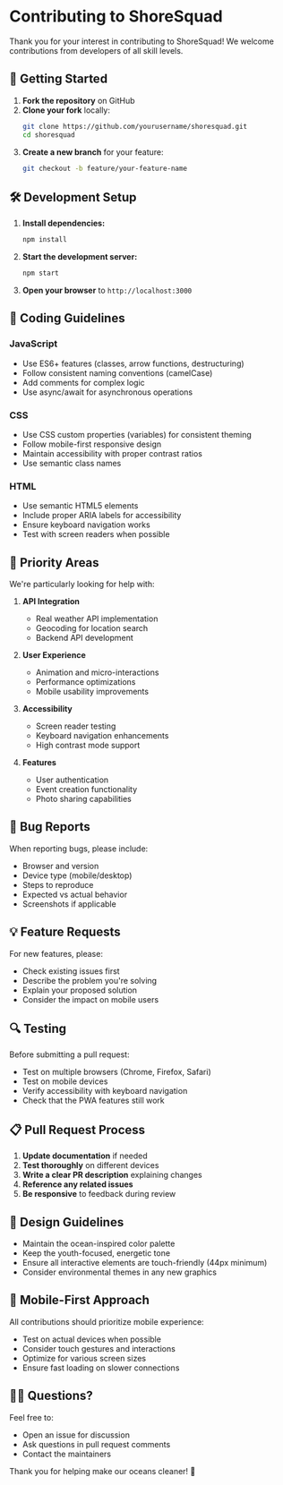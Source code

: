 # Contributing to ShoreSquad

Thank you for your interest in contributing to ShoreSquad! We welcome contributions from developers of all skill levels.

## 🌊 Getting Started

1. **Fork the repository** on GitHub
2. **Clone your fork** locally:
   ```bash
   git clone https://github.com/yourusername/shoresquad.git
   cd shoresquad
   ```
3. **Create a new branch** for your feature:
   ```bash
   git checkout -b feature/your-feature-name
   ```

## 🛠️ Development Setup

1. **Install dependencies:**
   ```bash
   npm install
   ```

2. **Start the development server:**
   ```bash
   npm start
   ```

3. **Open your browser** to `http://localhost:3000`

## 📝 Coding Guidelines

### JavaScript
- Use ES6+ features (classes, arrow functions, destructuring)
- Follow consistent naming conventions (camelCase)
- Add comments for complex logic
- Use async/await for asynchronous operations

### CSS
- Use CSS custom properties (variables) for consistent theming
- Follow mobile-first responsive design
- Maintain accessibility with proper contrast ratios
- Use semantic class names

### HTML
- Use semantic HTML5 elements
- Include proper ARIA labels for accessibility
- Ensure keyboard navigation works
- Test with screen readers when possible

## 🎯 Priority Areas

We're particularly looking for help with:

1. **API Integration**
   - Real weather API implementation
   - Geocoding for location search
   - Backend API development

2. **User Experience**
   - Animation and micro-interactions
   - Performance optimizations
   - Mobile usability improvements

3. **Accessibility**
   - Screen reader testing
   - Keyboard navigation enhancements
   - High contrast mode support

4. **Features**
   - User authentication
   - Event creation functionality
   - Photo sharing capabilities

## 🐛 Bug Reports

When reporting bugs, please include:
- Browser and version
- Device type (mobile/desktop)
- Steps to reproduce
- Expected vs actual behavior
- Screenshots if applicable

## 💡 Feature Requests

For new features, please:
- Check existing issues first
- Describe the problem you're solving
- Explain your proposed solution
- Consider the impact on mobile users

## 🔍 Testing

Before submitting a pull request:
- Test on multiple browsers (Chrome, Firefox, Safari)
- Test on mobile devices
- Verify accessibility with keyboard navigation
- Check that the PWA features still work

## 📋 Pull Request Process

1. **Update documentation** if needed
2. **Test thoroughly** on different devices
3. **Write a clear PR description** explaining changes
4. **Reference any related issues**
5. **Be responsive** to feedback during review

## 🎨 Design Guidelines

- Maintain the ocean-inspired color palette
- Keep the youth-focused, energetic tone
- Ensure all interactive elements are touch-friendly (44px minimum)
- Consider environmental themes in any new graphics

## 📱 Mobile-First Approach

All contributions should prioritize mobile experience:
- Test on actual devices when possible
- Consider touch gestures and interactions
- Optimize for various screen sizes
- Ensure fast loading on slower connections

## 🙋‍♀️ Questions?

Feel free to:
- Open an issue for discussion
- Ask questions in pull request comments
- Contact the maintainers

Thank you for helping make our oceans cleaner! 🌊
